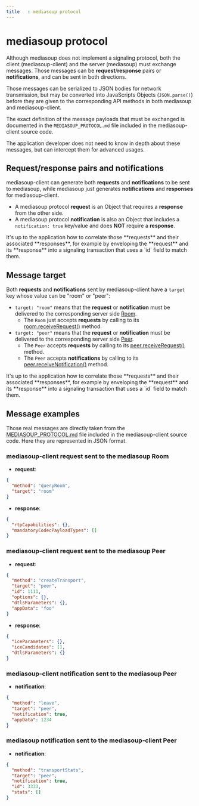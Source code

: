 ```yaml
---
title   : mediasoup protocol
---
```



# mediasoup protocol

Although mediasoup does not implement a signaling protocol, both the client (mediasoup-client) and the server (mediasoup) must exchange messages. Those messages can be **request**/**response** pairs or **notifications**, and can be sent in both directions.

Those messages can be serialized to JSON bodies for network transmission, but may be converted into JavaScripts Objects (`JSON.parse()`) before they are given to the corresponding API methods in both mediasoup and mediasoup-client.

The exact definition of the message payloads that must be exchanged is documented in the `MEDIASOUP_PROTOCOL.md` file included in the mediasoup-client source code.

<div markdown="1" class="note">
The application developer does not need to know in depth about these messages, but can intercept them for advanced usages.
</div>


## Request/response pairs and notifications

mediasoup-client can generate both **requests** and **notifications** to be sent to mediasoup, while mediasoup just generates **notifications** and **responses** for mediasoup-client.

* A mediasoup protocol **request** is an Object that requires a **response** from the other side.
* A mediasoup protocol **notification** is also an Object that includes a `notification: true` key/value and does **NOT** require a **response**.

<div markdown="1" class="note">
It's up to the application how to correlate those **requests** and their associated **responses**, for example by enveloping the **request** and its **response** into a signaling transaction that uses a `id` field to match them.
</div>


## Message target

Both **requests** and **notifications** sent by mediasoup-client have a `target` key whose value can be "room" or "peer":

* `target: "room"` means that the **request** or **notification** must be delivered to the corresponding server side [Room](/documentation/v2/mediasoup/api/#Room).
  * The `Room` just accepts **requests** by calling to its [room.receiveRequest()](/documentation/v2/mediasoup/api/#room-receiveRequest) method.
* `target: "peer"` means that the **request** or **notification** must be delivered to the corresponding server side [Peer](/documentation/v2/mediasoup/api/#Peer).
  * The `Peer` accepts **requests** by calling to its [peer.receiveRequest()](/documentation/v2/mediasoup/api/#peer-receiveRequest) method.
  * The `Peer` accepts **notifications** by calling to its [peer.receiveNotification()](/documentation/v2/mediasoup/api/#peer-receiveNotification) method.

<div markdown="1" class="note">
It's up to the application how to correlate those **requests** and their associated **responses**, for example by enveloping the **request** and its **response** into a signaling transaction that uses a `id` field to match them.
</div>


## Message examples

Those real messages are directly taken from the [MEDIASOUP_PROTOCOL.md](https://github.com/versatica/mediasoup-client/blob/master/MEDIASOUP_PROTOCOL.md) file included in the mediasoup-client source code. Here they are represented in JSON format.


### mediasoup-client request sent to the mediasoup Room

* **request**:

```json
{
  "method": "queryRoom",
  "target": "room"
}
```

* **response**:

```json
{
  "rtpCapabilities": {},
  "mandatoryCodecPayloadTypes": []
}
```

### mediasoup-client request sent to the mediasoup Peer

* **request**:

```json
{
  "method": "createTransport",
  "target": "peer",
  "id": 1111,
  "options": {},
  "dtlsParameters": {},
  "appData": "foo"
}
```

* **response**:

```json
{
  "iceParameters": {},
  "iceCandidates": [],
  "dtlsParameters": {}
}
```

### mediasoup-client notification sent to the mediasoup Peer

* **notification**:

```json
{
  "method": "leave",
  "target": "peer",
  "notification": true,
  "appData": 1234
}
```

### mediasoup notification sent to the mediasoup-client Peer

* **notification**:

```json
{
  "method": "transportStats",
  "target": "peer",
  "notification": true,
  "id": 3333,
  "stats": []
}
```
